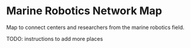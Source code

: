 # Marine Robotics Network Map
Map to connect centers and researchers from the marine robotics field.

TODO: instructions to add more places